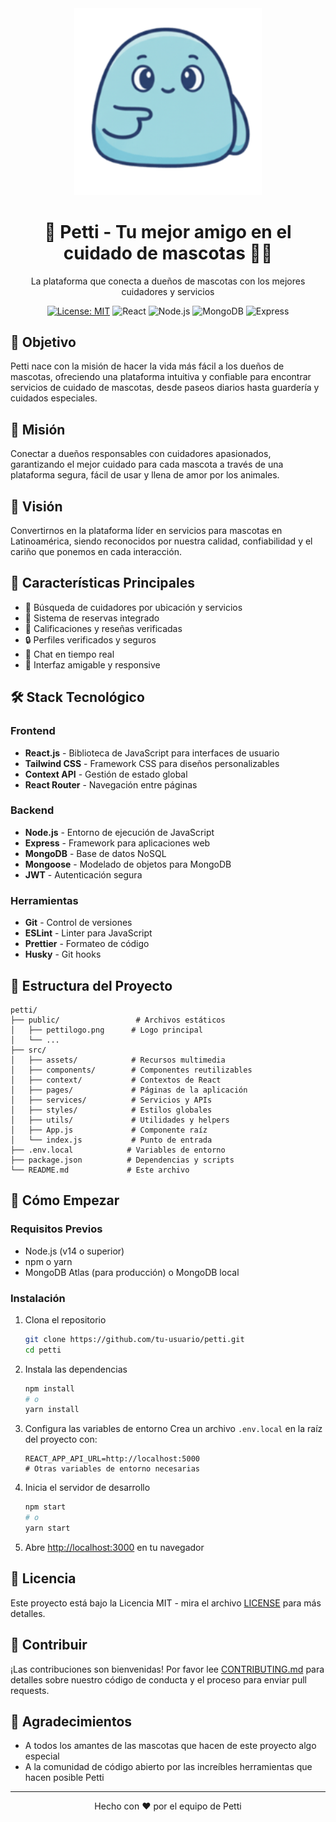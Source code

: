 <div align="center">
  <img src="/public/pettilogo.png" alt="Petti Logo" width="300"/>
  <h1>🐾 Petti - Tu mejor amigo en el cuidado de mascotas 🐶🐱</h1>
  <p>La plataforma que conecta a dueños de mascotas con los mejores cuidadores y servicios</p>
  
  [![License: MIT](https://img.shields.io/badge/License-MIT-yellow.svg)](https://opensource.org/licenses/MIT)
  ![React](https://img.shields.io/badge/React-20232A?style=flat&logo=react&logoColor=61DAFB)
  ![Node.js](https://img.shields.io/badge/Node.js-43853D?style=flat&logo=node.js&logoColor=white)
  ![MongoDB](https://img.shields.io/badge/MongoDB-4EA94B?style=flat&logo=mongodb&logoColor=white)
  ![Express](https://img.shields.io/badge/Express.js-404D59?style=flat)
</div>

## 🎯 Objetivo
Petti nace con la misión de hacer la vida más fácil a los dueños de mascotas, ofreciendo una plataforma intuitiva y confiable para encontrar servicios de cuidado de mascotas, desde paseos diarios hasta guardería y cuidados especiales.

## 🌟 Misión
Conectar a dueños responsables con cuidadores apasionados, garantizando el mejor cuidado para cada mascota a través de una plataforma segura, fácil de usar y llena de amor por los animales.

## 🔭 Visión
Convertirnos en la plataforma líder en servicios para mascotas en Latinoamérica, siendo reconocidos por nuestra calidad, confiabilidad y el cariño que ponemos en cada interacción.

## 🚀 Características Principales
- 🐶 Búsqueda de cuidadores por ubicación y servicios
- 📅 Sistema de reservas integrado
- 🌟 Calificaciones y reseñas verificadas
- 🔒 Perfiles verificados y seguros
- 💬 Chat en tiempo real
- 📱 Interfaz amigable y responsive

## 🛠️ Stack Tecnológico

### Frontend
- **React.js** - Biblioteca de JavaScript para interfaces de usuario
- **Tailwind CSS** - Framework CSS para diseños personalizables
- **Context API** - Gestión de estado global
- **React Router** - Navegación entre páginas

### Backend
- **Node.js** - Entorno de ejecución de JavaScript
- **Express** - Framework para aplicaciones web
- **MongoDB** - Base de datos NoSQL
- **Mongoose** - Modelado de objetos para MongoDB
- **JWT** - Autenticación segura

### Herramientas
- **Git** - Control de versiones
- **ESLint** - Linter para JavaScript
- **Prettier** - Formateo de código
- **Husky** - Git hooks

## 📁 Estructura del Proyecto
```
petti/
├── public/                 # Archivos estáticos
│   ├── pettilogo.png      # Logo principal
│   └── ...
├── src/
│   ├── assets/            # Recursos multimedia
│   ├── components/        # Componentes reutilizables
│   ├── context/           # Contextos de React
│   ├── pages/             # Páginas de la aplicación
│   ├── services/          # Servicios y APIs
│   ├── styles/            # Estilos globales
│   ├── utils/             # Utilidades y helpers
│   ├── App.js             # Componente raíz
│   └── index.js           # Punto de entrada
├── .env.local            # Variables de entorno
├── package.json          # Dependencias y scripts
└── README.md             # Este archivo
```

## 🚀 Cómo Empezar

### Requisitos Previos
- Node.js (v14 o superior)
- npm o yarn
- MongoDB Atlas (para producción) o MongoDB local

### Instalación
1. Clona el repositorio
   ```bash
   git clone https://github.com/tu-usuario/petti.git
   cd petti
   ```

2. Instala las dependencias
   ```bash
   npm install
   # o
   yarn install
   ```

3. Configura las variables de entorno
   Crea un archivo `.env.local` en la raíz del proyecto con:
   ```
   REACT_APP_API_URL=http://localhost:5000
   # Otras variables de entorno necesarias
   ```

4. Inicia el servidor de desarrollo
   ```bash
   npm start
   # o
   yarn start
   ```

5. Abre [http://localhost:3000](http://localhost:3000) en tu navegador

## 📄 Licencia
Este proyecto está bajo la Licencia MIT - mira el archivo [LICENSE](LICENSE) para más detalles.

## 🤝 Contribuir
¡Las contribuciones son bienvenidas! Por favor lee [CONTRIBUTING.md](CONTRIBUTING.md) para detalles sobre nuestro código de conducta y el proceso para enviar pull requests.

## 🌟 Agradecimientos
- A todos los amantes de las mascotas que hacen de este proyecto algo especial
- A la comunidad de código abierto por las increíbles herramientas que hacen posible Petti

---

<div align="center">
  Hecho con ❤️ por el equipo de Petti
</div>
